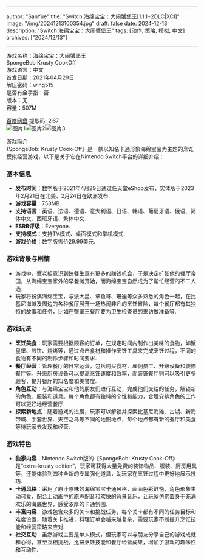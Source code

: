 
---
author: "SanYue"
title: "Switch 海绵宝宝：大闹蟹堡王[1.1.1+2DLC|XCI]"
image: "/img/20241213100354.jpg"
draft: false
date: 2024-12-13
description: "Switch 海绵宝宝：大闹蟹堡王"
tags: [动作, 策略, 模拟, 中文]
archives: ["2024/12/13"]

---

游戏名称：海绵宝宝：大闹蟹堡王   
SpongeBob Krusty CookOff    
游戏语言：中文  
首发日期：2021年04月29日  
解压密码：wing515  
是否有金手指：否  
版本：无   
容量：507M

[百度网盘](https://pan.baidu.com/s/1IHigbpECCDI3bAWsYzS79g) 提取码: 2i67  
![图片1](/img/20241213141045.png)![图片2](/img/20241213141059.png)![图片3](/img/20241213141117.png)  

游戏简介  
《SpongeBob: Krusty Cook-Off》是一款以知名卡通形象海绵宝宝为主题的烹饪模拟经营游戏，以下是关于它在Nintendo Switch平台的详细介绍：

### 基本信息
- **发布时间**：数字版于2021年4月29日通过任天堂eShop发布，实体版于2023年2月21日在北美、2月24日在欧洲发布.
- **游戏容量**：758MB.
- **支持语言**：英语、法语、德语、意大利语、日语、韩语、葡萄牙语、俄语、简体中文、西班牙语、繁体中文.
- **ESRB评级**：Everyone.
- **支持模式**：支持TV模式、桌面模式和掌机模式.
- **游戏价格**：数字版售价29.99美元.

### 游戏背景与剧情
- 游戏中，蟹老板意识到快餐生意有更多的赚钱机会，于是决定扩张他的餐厅帝国，从海绵宝宝家外的早餐摊开始，而海绵宝宝自然成为了帮忙经营的不二人选.
- 玩家将扮演海绵宝宝，与派大星、章鱼哥、珊迪等众多熟悉的角色一起，在比基尼海滩及周边的各种餐厅展开一场热闹非凡的烹饪冒险，每个餐厅都有其独特的故事和任务，比如在蟹堡王餐厅要为卫生检查员的来访做准备等.

### 游戏玩法
- **烹饪美食**：玩家需要根据顾客的订单，在规定时间内制作出美味的食物，如蟹皇堡、煎饼、烧烤等，通过点击食材和操作烹饪工具来完成烹饪过程，不同的食物有不同的制作步骤和时间要求.
- **餐厅经营**：管理餐厅的日常运营，包括购买食材、雇佣员工、升级设备和装修餐厅等。升级厨房设备可以提高烹饪速度和效率，而装饰餐厅则可以吸引更多顾客，提升餐厅的知名度和美誉度.
- **角色互动**：与海绵宝宝和他的朋友们进行互动，完成他们交给的任务，解锁新的角色、服装和道具。每个角色都有独特的个性和能力，合理安排角色的工作可以更好地经营餐厅.
- **探索新地点**：随着游戏的进展，玩家可以解锁并探索比基尼海滩、古湖、新海带城、手套世界、天空之岛等不同的地图地点，每个地点都有新的餐厅和美食等待玩家去发现和经营.

### 游戏特色
- **独家内容**：Nintendo Switch版的《SpongeBob: Krusty Cook-Off》是“extra-krusty edition”，玩家可获得大量免费的装饰物品、服装、厨房用具等，还能体验到四种全新的专属强化道具，助玩家在烹饪过程中更好地展示技巧.
- **卡通风格**：采用了原汁原味的海绵宝宝卡通风格，画面色彩鲜艳，角色形象生动可爱，配合上动画中的原声配音和欢快的背景音乐，让玩家仿佛置身于充满欢乐的海底世界，感受浓厚的卡通氛围.
- **丰富内容**：游戏包含众多的关卡和挑战任务，每个关卡都有不同的任务目标和难度设置，随着关卡推进，料理订单会越来越复杂，需要玩家不断提升烹饪技能和经营策略来应对.
- **社交互动**：虽然游戏主要是单人模式，但玩家可以与朋友分享自己的游戏成就和心得，甚至互相挑战，比拼烹饪技能和餐厅经营成果，增加了游戏的趣味性和互动性.
 
